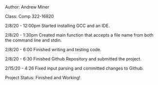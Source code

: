 
Author: Andrew Miner

Class: Comp 322-16820


2/8/20 - 12:00pm 
	Started installing GCC and an IDE.

2/8/20 - 1:30pm
	Created main function that accepts a file name from both the command line and stdin.

2/8/20 - 6:00
	Finished writing and testing code.
	
2/8/20 - 6:30
	Finished Github Repository and submitted the project.

2/15/20 - 4:26
	Fixed input parsing and committed changes to Github.

Project Status: Finished and Working!

